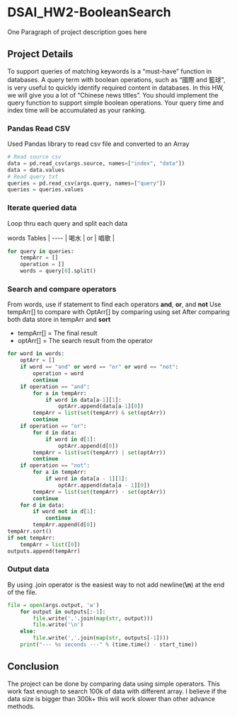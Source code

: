 # DSAI_HW2-BooleanSearch

One Paragraph of project description goes here

## Project Details

To support queries of matching keywords is a “must-have” function in databases. A query term with boolean operations, such as “國際 and 籃球", is very useful to quickly identify required content in databases.
In this HW, we will give you a lot of “Chinese news titles”.  You should implement the query function to support simple boolean operations. Your query time and index time will be accumulated as your ranking.

### Pandas Read CSV

Used Pandas library to read csv file and converted to an Array

```python
# Read source csv
data = pd.read_csv(args.source, names=["index", "data"])
data = data.values
# Read query txt
queries = pd.read_csv(args.query, names=["query"])
queries = queries.values
```

### Iterate queried data

Loop thru each query and split each data 

words
Tables |
---- |
喝水 |
or |
唱歌 |

```python
for query in queries:
    tempArr = []
    operation = []
    words = query[0].split()
```

### Search and compare operators

From words, use if statement to find each operators **and**, **or**, and **not**
Use tempArr[] to compare with OptArr[] by comparing using set
After comparing both data store in tempArr and **sort**
- tempArr[] = The final result
- optArr[] = The search result from the operator

```python
for word in words:
    optArr = []
    if word == "and" or word == "or" or word == "not":
        operation = word
        continue
    if operation == "and":
        for a in tempArr:
            if word in data[a-1][1]:
                optArr.append(data[a-1][0])
        tempArr = list(set(tempArr) & set(optArr))
        continue
    if operation == "or":
        for d in data:
            if word in d[1]:
                optArr.append(d[0])
        tempArr = list(set(tempArr) | set(optArr))
        continue
    if operation == "not":
        for a in tempArr:
            if word in data[a - 1][1]:
                optArr.append(data[a - 1][0])
        tempArr = list(set(tempArr) - set(optArr))
        continue
    for d in data:
        if word not in d[1]:
            continue
        tempArr.append(d[0])
tempArr.sort()
if not tempArr:
    tempArr = list([0])
outputs.append(tempArr)
```

### Output data

By using .join operator is the easiest way to not add newline(**\n**) at the end of the file.

```python
file = open(args.output, 'w')
    for output in outputs[:-1]:
        file.write(','.join(map(str, output)))
        file.write('\n')
    else:
        file.write(','.join(map(str, outputs[-1])))
    print("--- %s seconds ---" % (time.time() - start_time))
```

## Conclusion

The project can be done by comparing data using simple operators.
This work fast enough to search 100k of data with different array.
I believe if the data size is bigger than 300k+ this will work slower than other advance methods.